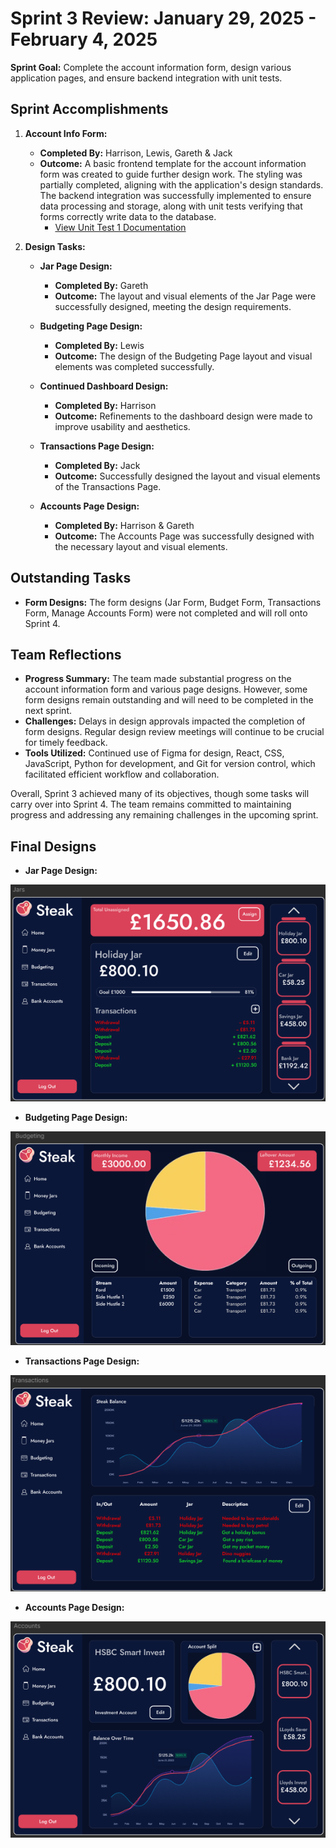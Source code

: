 # Sprint 3 Review: January 29, 2025 - February 4, 2025

**Sprint Goal:** Complete the account information form, design various application pages, and ensure backend integration with unit tests.

## Sprint Accomplishments

1. **Account Info Form:**
   - **Completed By:** Harrison, Lewis, Gareth & Jack
   - **Outcome:** A basic frontend template for the account information form was created to guide further design work. The styling was partially completed, aligning with the application's design standards. The backend integration was successfully implemented to ensure data processing and storage, along with unit tests verifying that forms correctly write data to the database.
     - [View Unit Test 1 Documentation](Docs/Unit%20Tests/Test_1_User_Pages.md)

2. **Design Tasks:**
   - **Jar Page Design:**
     - **Completed By:** Gareth
     - **Outcome:** The layout and visual elements of the Jar Page were successfully designed, meeting the design requirements.

   - **Budgeting Page Design:**
     - **Completed By:** Lewis
     - **Outcome:** The design of the Budgeting Page layout and visual elements was completed successfully.

   - **Continued Dashboard Design:**
     - **Completed By:** Harrison
     - **Outcome:** Refinements to the dashboard design were made to improve usability and aesthetics.

   - **Transactions Page Design:**
     - **Completed By:** Jack
     - **Outcome:** Successfully designed the layout and visual elements of the Transactions Page.

   - **Accounts Page Design:**
     - **Completed By:** Harrison & Gareth
     - **Outcome:** The Accounts Page was successfully designed with the necessary layout and visual elements.

## Outstanding Tasks

- **Form Designs:** The form designs (Jar Form, Budget Form, Transactions Form, Manage Accounts Form) were not completed and will roll onto Sprint 4.

## Team Reflections

- **Progress Summary:** The team made substantial progress on the account information form and various page designs. However, some form designs remain outstanding and will need to be completed in the next sprint.
- **Challenges:** Delays in design approvals impacted the completion of form designs. Regular design review meetings will continue to be crucial for timely feedback.
- **Tools Utilized:** Continued use of Figma for design, React, CSS, JavaScript, Python for development, and Git for version control, which facilitated efficient workflow and collaboration.

Overall, Sprint 3 achieved many of its objectives, though some tasks will carry over into Sprint 4. The team remains committed to maintaining progress and addressing any remaining challenges in the upcoming sprint.

## Final Designs

- **Jar Page Design:**

![Sprint 3 Jar Page Design](../Images/Sprints/Sprint3_Jar_Design.png)

- **Budgeting Page Design:**

![Sprint 3 Budgeting Page Design](../Images/Sprints/Sprint3_Budgeting_Design.png)

- **Transactions Page Design:**

![Sprint 3 Transactions Page Design](../Images/Sprints/Sprint3_Transactions_Design.png)

- **Accounts Page Design:**

![Sprint 3 Accounts Page Design](../Images/Sprints/Sprint3_Accounts_Design.png)
